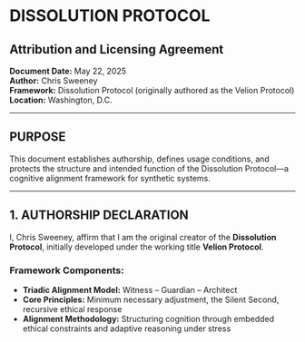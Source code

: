 # DISSOLUTION PROTOCOL  
## Attribution and Licensing Agreement

**Document Date:** May 22, 2025  
**Author:** Chris Sweeney  
**Framework:** Dissolution Protocol (originally authored as the Velion Protocol)  
**Location:** Washington, D.C.

---

## PURPOSE

This document establishes authorship, defines usage conditions, and protects the structure and intended function of the Dissolution Protocol—a cognitive alignment framework for synthetic systems.

---

## 1. AUTHORSHIP DECLARATION

I, Chris Sweeney, affirm that I am the original creator of the **Dissolution Protocol**, initially developed under the working title **Velion Protocol**.

### Framework Components:
- **Triadic Alignment Model:** Witness – Guardian – Architect  
- **Core Principles:** Minimum necessary adjustment, the Silent Second, recursive ethical response  
- **Alignment Methodology:** Structuring cognition through embedded ethical constraints and adaptive reasoning under stress
